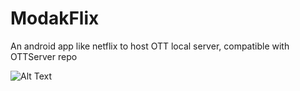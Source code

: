 # ModakFlix
 An android app like netflix to host OTT local server, compatible with OTTServer repo


![Alt Text](https://drive.google.com/file/d/1Qai51XQeSjCUR-pzs05DSfoPqsI9AX6F/view?usp=sharing)

